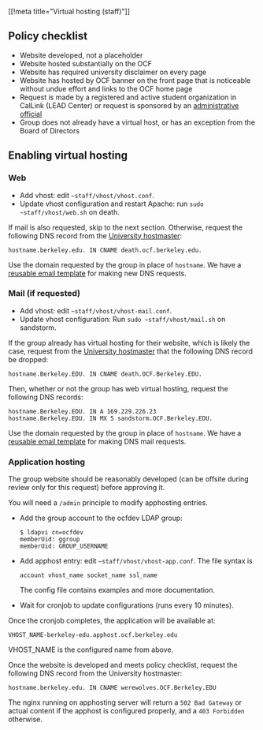 [[!meta title="Virtual hosting (staff)"]]
## Policy checklist

* Website developed, not a placeholder
* Website hosted substantially on the OCF
* Website has required university disclaimer on every page
* Website has hosted by OCF banner on the front page that is noticeable without undue effort and links to the OCF home page
* Request is made by a registered and active student organization in CalLink (LEAD Center) or request is sponsored by an [administrative official](http://compliance.berkeley.edu/delegation/principles)
* Group does not already have a virtual host, or has an exception from the Board of Directors

## Enabling virtual hosting

### Web

* Add vhost: edit `~staff/vhost/vhost.conf`.
* Update vhost configuration and restart Apache: run `sudo ~staff/vhost/web.sh` on death.

If mail is also requested, skip to the next section. Otherwise, request the following DNS record from the [University hostmaster](http://www.net.berkeley.edu/hostmaster/):

    hostname.berkeley.edu. IN CNAME death.ocf.berkeley.edu.

Use the domain requested by the group in place of `hostname`. We have a [reusable email template](http://templates.ocf.berkeley.edu/#hostmaster-new-domain) for making new DNS requests.

### Mail (if requested)

* Add vhost: edit `~staff/vhost/vhost-mail.conf`.
* Update vhost configuration: Run `sudo ~staff/vhost/mail.sh` on sandstorm.

If the group already has virtual hosting for their website, which is likely the case, request from the [University hostmaster](http://www.net.berkeley.edu/hostmaster/) that the following DNS record be dropped:

    hostname.Berkeley.EDU. IN CNAME death.OCF.Berkeley.EDU.

Then, whether or not the group has web virtual hosting, request the following DNS records:

    hostname.Berkeley.EDU. IN A 169.229.226.23
    hostname.Berkeley.EDU. IN MX 5 sandstorm.OCF.Berkeley.EDU.

Use the domain requested by the group in place of `hostname`. We have a [reusable email template](http://templates.ocf.berkeley.edu/#hostmaster-add-mail) for making DNS mail requests.

### Application hosting
The group website should be reasonably developed (can be offsite during review only for this request) before approving it.

You will need a `/admin` principle to modify apphosting entries.

* Add the group account to the ocfdev LDAP group:

      $ ldapvi cn=ocfdev
      memberUid: ggroup
      memberUid: GROUP_USERNAME

* Add apphost entry: edit `~staff/vhost/vhost-app.conf`. The file syntax is

      account vhost_name socket_name ssl_name

  The config file contains examples and more documentation.

* Wait for cronjob to update configurations (runs every 10 minutes).

Once the cronjob completes, the application will be available at:

    VHOST_NAME-berkeley-edu.apphost.ocf.berkeley.edu

VHOST_NAME is the configured name from above.

Once the website is developed and meets policy checklist, request the following DNS record from the University hostmaster:

    hostname.berkeley.edu. IN CNAME werewolves.OCF.Berkeley.EDU

The nginx running on apphosting server will return a `502 Bad Gateway` or actual content if the apphost is configured properly, and a `403 Forbidden` otherwise.
